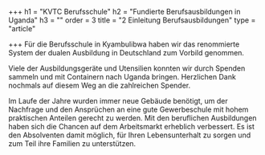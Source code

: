 +++
h1 = "KVTC Berufsschule"
h2 = "Fundierte Berufsausbildungen in Uganda"
h3 = ""
order = 3
title = "2 Einleitung Berufsausbildungen"
type = "article"

+++
Für die Berufsschule in Kyambulibwa haben wir das renommierte System der dualen Ausbildung in Deutschland zum Vorbild genommen.

Viele der Ausbildungsgeräte und Utensilien konnten wir durch Spenden sammeln  und mit Containern nach Uganda bringen. Herzlichen Dank  nochmals auf diesem Weg an die zahlreichen Spender.

Im Laufe der Jahre wurden immer neue Gebäude benötigt, um der Nachfrage und den Ansprüchen an eine gute Gewerbeschule mit hohem praktischen Anteilen gerecht zu werden. Mit den beruflichen Ausbildungen haben sich die Chancen auf dem Arbeitsmarkt erheblich verbessert. Es ist den Absolventen damit möglich, für Ihren Lebensunterhalt zu sorgen und zum Teil ihre Familien zu unterstützen.